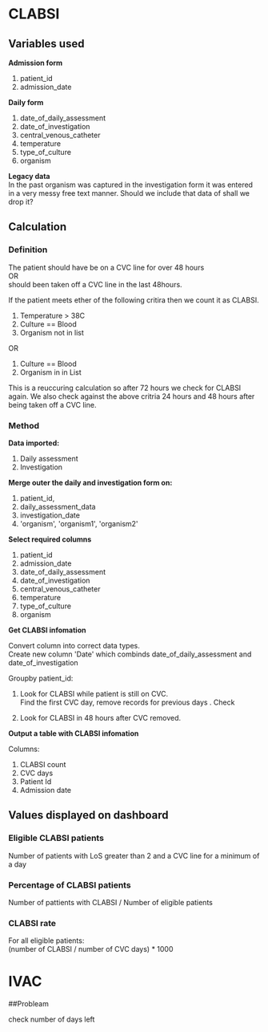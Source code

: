  
# CLABSI

## Variables used

**Admission form**

1. patient_id  
2. admission_date

**Daily form**
1. date_of_daily_assessment
2. date_of_investigation
3. central_venous_catheter
4. temperature
5. type_of_culture
6. organism

**Legacy data**  
In the past organism was captured in the investigation form it was entered in a very messy free text manner.
Should we include that data of shall we drop it?

## Calculation
### Definition

The patient should have be on a CVC line for over 48 hours  
OR  
should been taken off a CVC line in the last 48hours.  

If the patient meets ether of the following critira then we count it as CLABSI.  
  
1. Temperature > 38C
2. Culture == Blood
3. Organism not in list

OR 

1. Culture == Blood
2. Organism in in List

This is a reuccuring calculation so after 72 hours we check for CLABSI again.
We also check against the above critria 24 hours and 48 hours after being taken off a CVC line.  

### Method

**Data imported:**

1. Daily assessment
2. Investigation

**Merge outer the daily and investigation form on:**

1. patient_id,  
2. daily_assessment_data  
3. investigation_date
4. 'organism', 'organism1', 'organism2'

**Select required columns**

1. patient_id
2. admission_date
3. date_of_daily_assessment
4. date_of_investigation
5. central_venous_catheter
6. temperature
7. type_of_culture
8. organism


**Get CLABSI infomation**


Convert column into correct data types.  
Create new column 'Date' which combinds date_of_daily_assessment and date_of_investigation

Groupby patient_id: 
1. Look for CLABSI while patient is still on CVC.  
   Find the first CVC day, remove records for previous days  .
   Check 

2. Look for CLABSI in 48 hours after CVC removed.   












**Output a table with CLABSI infomation**  

Columns:
1. CLABSI count
2. CVC days
3. Patient Id
4. Admission date


## Values displayed on dashboard
### Eligible CLABSI patients  
Number of patients with LoS greater than 2 and a CVC line for a minimum of a day
### Percentage of CLABSI patients  
Number of pattients with CLABSI / Number of eligible patients
### CLABSI rate
For all eligible patients:  
(number of CLABSI / number of CVC days) * 1000 



# IVAC

##Probleam 

check number of days left